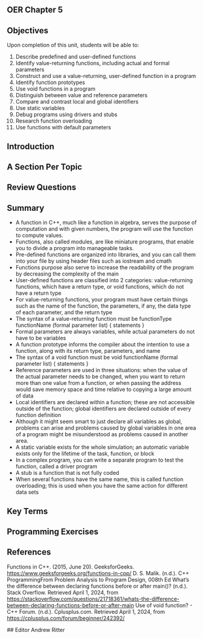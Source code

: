 ## OER Chapter 5

## Objectives
Upon completion of this unit, students will be able to:
1. Describe predefined and user-defined functions
2. Identify value-returning functions, including actual and formal parameters
3. Construct and use a value-returning, user-defined function in a program
4. Identify function prototypes
5. Use void functions in a program
6. Distinguish between value and reference parameters
7. Compare and contrast local and global identifiers
8. Use static variables
9. Debug programs using drivers and stubs
10. Research function overloading
11. Use functions with default parameters


## Introduction

## A Section Per Topic

## Review Questions

## Summary
  - A function in C++, much like a function in algebra, serves the purpose of computation and with given numbers, the program will use the function to compute values.
  - Functions, also called modules, are like miniature programs, that enable you to divide a program into manageable tasks.
  - Pre-defined functions are organized into libraries, and you can call them into your file by using header files such as iostream and cmath
  - Functions purpose also serve to increase the readability of the program by decreasing the complexity of the main
  - User-defined functions are classified into 2 categories: value-returning functions, which have a return type, or void functions, which do not have a return type
  - For value-returning functions, your program must have certain things such as the name of the function, the parameters, if any, the data type of each parameter, and the return type
  - The syntax of a value-returning function must be functionType functionName (formal parameter list) {
    statements
    }
  -  Formal parameters are always variables, while actual parameters do not have to be variables
  -  A function prototype informs the compiler about the intention to use a function, along with its return type, parameters, and name
  -  The syntax of a void function must be void functionName (formal parameter list) {
    statements
    } 
  - Reference parameters are used in three situations: when the value of the actual parameter needs to be changed, when you want to return more than one value from a function, or when passing the address would save memory space and time relative to copying a large amount of data
  - Local identifiers are declared within a function; these are not accessible outside of the function; global identifiers are declared outside of every function definition
  - Although it might seem smart to just declare all variables as global, problems can arise and problems caused by global variables in one area of a program might be misunderstood as problems caused in another area.
  - A static variable exists for the whole simulation; an automatic variable exists only for the lifetime of the task, function, or block
  -  In a complex program, you can write a separate program to test the function, called a driver program
  -  A stub is a function that is not fully coded
  -  When several functions have the same name, this is called function overloading; this is used when you have the same action for different data sets
## Key Terms



## Programming Exercises



## References
Functions in C++. (2015, June 20). GeeksforGeeks. https://www.geeksforgeeks.org/functions-in-cpp/
D. S. Malik. (n.d.). C++ ProgrammingFrom Problem Analysis to Program Design, 008th Ed
What’s the difference between declaring functions before or after main()? (n.d.). Stack Overflow. Retrieved April 1, 2024, from https://stackoverflow.com/questions/21718361/whats-the-difference-between-declaring-functions-before-or-after-main
Use of void function? - C++ Forum. (n.d.). Cplusplus.com. Retrieved April 1, 2024, from https://cplusplus.com/forum/beginner/242392/

‌## Editor
Andrew Ritter
